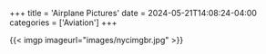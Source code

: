 +++
title = 'Airplane Pictures'
date = 2024-05-21T14:08:24-04:00
categories = ['Aviation']
+++

{{< imgp imageurl="images/nycimgbr.jpg" >}}
